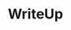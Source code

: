 ---
layout: home
title: WriteUp
titleTemplate: ':title - NewStar CTF'

hero:
  name: WriteUp
  text: 题解
  tagline: 赛事官方题解和解题思路

features:
  - title: NewStar CTF 2024 官方 WriteUp
    # details: '2024.9.27 - 2024.11.3'
    link: /wp/2024/
---
